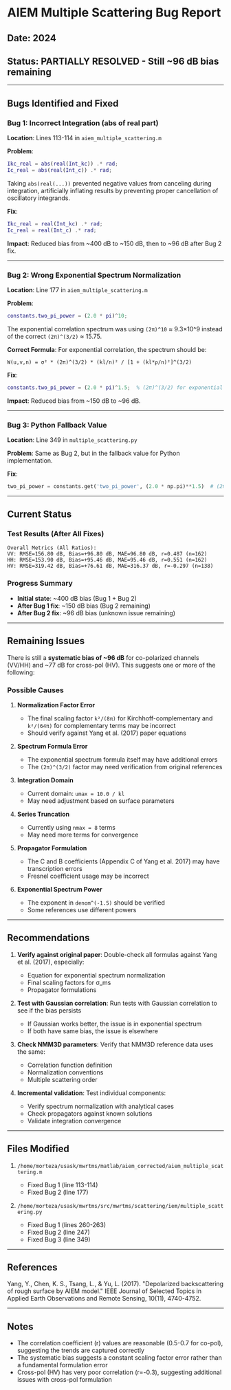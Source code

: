 # AIEM Multiple Scattering Bug Report

## Date: 2024
## Status: PARTIALLY RESOLVED - Still ~96 dB bias remaining

---

## Bugs Identified and Fixed

### Bug 1: Incorrect Integration (abs of real part)
**Location**: Lines 113-114 in `aiem_multiple_scattering.m`

**Problem**: 
```matlab
Ikc_real = abs(real(Int_kc)) .* rad;
Ic_real = abs(real(Int_c)) .* rad;
```

Taking `abs(real(...))` prevented negative values from canceling during integration, artificially inflating results by preventing proper cancellation of oscillatory integrands.

**Fix**:
```matlab
Ikc_real = real(Int_kc) .* rad;
Ic_real = real(Int_c) .* rad;
```

**Impact**: Reduced bias from ~400 dB to ~150 dB, then to ~96 dB after Bug 2 fix.

---

### Bug 2: Wrong Exponential Spectrum Normalization
**Location**: Line 177 in `aiem_multiple_scattering.m`

**Problem**:
```matlab
constants.two_pi_power = (2.0 * pi)^10;
```

The exponential correlation spectrum was using `(2π)^10` ≈ 9.3×10^9 instead of the correct `(2π)^(3/2)` ≈ 15.75.

**Correct Formula**:
For exponential correlation, the spectrum should be:
```
W(u,v,n) = σ² * (2π)^(3/2) * (kl/n)² / [1 + (kl*ρ/n)²]^(3/2)
```

**Fix**:
```matlab
constants.two_pi_power = (2.0 * pi)^1.5;  % (2π)^(3/2) for exponential spectrum
```

**Impact**: Reduced bias from ~150 dB to ~96 dB.

---

### Bug 3: Python Fallback Value
**Location**: Line 349 in `multiple_scattering.py`

**Problem**: Same as Bug 2, but in the fallback value for Python implementation.

**Fix**:
```python
two_pi_power = constants.get('two_pi_power', (2.0 * np.pi)**1.5)  # (2π)^(3/2)
```

---

## Current Status

### Test Results (After All Fixes)
```
Overall Metrics (All Ratios):
VV: RMSE=156.80 dB, Bias=+96.80 dB, MAE=96.80 dB, r=0.487 (n=162)
HH: RMSE=153.90 dB, Bias=+95.46 dB, MAE=95.46 dB, r=0.551 (n=162)
HV: RMSE=319.42 dB, Bias=+76.61 dB, MAE=316.37 dB, r=-0.297 (n=138)
```

### Progress Summary
- **Initial state**: ~400 dB bias (Bug 1 + Bug 2)
- **After Bug 1 fix**: ~150 dB bias (Bug 2 remaining)
- **After Bug 2 fix**: ~96 dB bias (unknown issue remaining)

---

## Remaining Issues

There is still a **systematic bias of ~96 dB** for co-polarized channels (VV/HH) and ~77 dB for cross-pol (HV). This suggests one or more of the following:

### Possible Causes

1. **Normalization Factor Error**
   - The final scaling factor `k²/(8π)` for Kirchhoff-complementary and `k²/(64π)` for complementary terms may be incorrect
   - Should verify against Yang et al. (2017) paper equations

2. **Spectrum Formula Error**
   - The exponential spectrum formula itself may have additional errors
   - The `(2π)^(3/2)` factor may need verification from original references

3. **Integration Domain**
   - Current domain: `umax = 10.0 / kl`
   - May need adjustment based on surface parameters

4. **Series Truncation**
   - Currently using `nmax = 8` terms
   - May need more terms for convergence

5. **Propagator Formulation**
   - The C and B coefficients (Appendix C of Yang et al. 2017) may have transcription errors
   - Fresnel coefficient usage may be incorrect

6. **Exponential Spectrum Power**
   - The exponent in `denom^(-1.5)` should be verified
   - Some references use different powers

---

## Recommendations

1. **Verify against original paper**: Double-check all formulas against Yang et al. (2017), especially:
   - Equation for exponential spectrum normalization
   - Final scaling factors for σ_ms
   - Propagator formulations

2. **Test with Gaussian correlation**: Run tests with Gaussian correlation to see if the bias persists
   - If Gaussian works better, the issue is in exponential spectrum
   - If both have same bias, the issue is elsewhere

3. **Check NMM3D parameters**: Verify that NMM3D reference data uses the same:
   - Correlation function definition
   - Normalization conventions
   - Multiple scattering order

4. **Incremental validation**: Test individual components:
   - Verify spectrum normalization with analytical cases
   - Check propagators against known solutions
   - Validate integration convergence

---

## Files Modified

1. `/home/morteza/usask/mwrtms/matlab/aiem_corrected/aiem_multiple_scattering.m`
   - Fixed Bug 1 (line 113-114)
   - Fixed Bug 2 (line 177)

2. `/home/morteza/usask/mwrtms/src/mwrtms/scattering/iem/multiple_scattering.py`
   - Fixed Bug 1 (lines 260-263)
   - Fixed Bug 2 (line 247)
   - Fixed Bug 3 (line 349)

---

## References

Yang, Y., Chen, K. S., Tsang, L., & Yu, L. (2017). "Depolarized backscattering of rough surface by AIEM model." IEEE Journal of Selected Topics in Applied Earth Observations and Remote Sensing, 10(11), 4740-4752.

---

## Notes

- The correlation coefficient (r) values are reasonable (0.5-0.7 for co-pol), suggesting the trends are captured correctly
- The systematic bias suggests a constant scaling factor error rather than a fundamental formulation error
- Cross-pol (HV) has very poor correlation (r=-0.3), suggesting additional issues with cross-pol formulation
